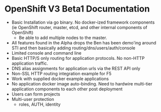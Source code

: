 # OpenShift V3 Beta1 Documentation
- Basic Installation via go binary.  No docker-ized framework components (ie
    OpenShift router, master, etcd, and other internal components of OpenShift)
    - Be able to add multiple nodes to the master. 
- All features found in the Alpha drops the Ben has been demo'ing around STI and
    then basically adding routing/dns/users/auth/console
- Limited console and command line
- Basic HTTP/S only routing for application protocols.  No non-HTTP application
    traffic.
- DNS alias assignments for application urls via the REST API only
- Non-SSL HTTP routing integration example for F5
- Work with supplied docker example applications
- No application docker image auto-binding.  Need to hardwire multi-tier
    application components to each other post deployment
- Users can form projects
- Multi-user protection
    - roles, AUTH, identity

